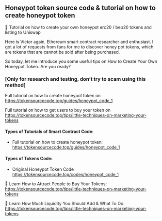 ## Honeypot token source code &amp; tutorial on how to create honeypot token

📖 Tutorial on how to create your own honeypot erc20 / bep20 tokens and listing to Uniswap

Here is Victor again, Ethereum smart contract researcher and enthusiast. I got a lot of requests from fans for me to discover honey pot tokens, which are tokens that are cannot be sold after being purchased.

So today, let me introduce you some useful tips on How to Create Your Own Honeypot Token. Are you ready?

### [Only for research and testing, don’t try to scam using this method]


Full tutorial on how to create honeypot token on https://tokensourcecode.top/guides/honeypot_code_1

Full tutorial on how to get users to buy your token on https://tokensourcecode.top/tips/little-techniques-on-marketing-your-tokens



#### Types of Tutorials of Smart Contract Code:

* Full tutorial on how to create honeypot token: https://tokensourcecode.top/guides/honeypot_code_1

#### Types of Tokens Code: 

* Original Honeypot Token Code https://tokensourcecode.top/codes/honeypot_code_1


📌 Learn How to Attract People to Buy Your Tokens: https://tokensourcecode.top/tips/little-techniques-on-marketing-your-tokens

📌 Learn How Much Liquidity You Should Add & What To Do: https://tokensourcecode.top/tips/little-techniques-on-marketing-your-tokens
